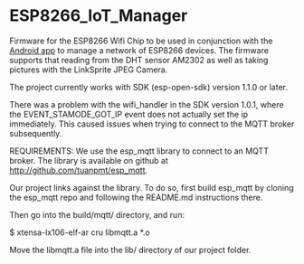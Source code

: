 # ESP8266_IoT_Manager

Firmware for the ESP8266 Wifi Chip to be used in conjunction with the [Android app](http://github.com/connorwstein/IoTManager) to manage a network of ESP8266 devices. The firmware supports that reading from the DHT sensor AM2302 as well as taking pictures with the LinkSprite JPEG Camera.  

The project currently works with SDK (esp-open-sdk) version 1.1.0 or later.

There was a problem with the wifi_handler in the SDK version 1.0.1,
where the EVENT_STAMODE_GOT_IP event does not actually set the ip
immediately. This caused issues when trying to connect to the MQTT broker
subsequently.


REQUIREMENTS:
We use the esp_mqtt library to connect to an MQTT broker.
The library is available on github at http://github.com/tuanpmt/esp_mqtt.

Our project links against the library. To do so, first build esp_mqtt by
cloning the esp_mqtt repo and following the README.md instructions there.

Then go into the build/mqtt/ directory, and run:

$ xtensa-lx106-elf-ar cru libmqtt.a \*.o

Move the libmqtt.a file into the lib/ directory of our project folder.

